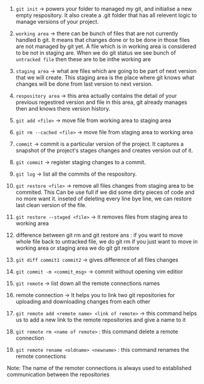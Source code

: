 1. `git init` -> powers your folder to managed my git, and initialise a new empty respository.
   It also create a .git folder that has all relevent logic to manage versions of your project.

2. `working area` -> there can be bunch of files that are not currently handled b git.
   It means that changes done or to be done in those files are not managed by git yet. A file which is in
   working area is considered to be not in staging are. When we do git status we see bunch of `untracked file`
   then these are to be inthe working are

3. `staging area` -> what are files which are going to be part of next version that we will create.
   This staging area is the place where git knows what changes will be done from last version to next version.

4. `respository area` -> this area actually contains the detail of your previous regestired version
   and file in this area, git already manages then and knows there version history.

5. `git add <file>` -> move file from working area to staging area
6. `git rm --cached <file>` -> move file from staging area to working area

7. `commit` -> commit is a particular version of the project. It captures a snapshot of the project's stages changes
   and creates version out of it.

8. `git commit` -> register staging changes to a commit.
9. `git log` -> list all the commits of the respository.

10. `git restore <file>` -> remove all files changes from staging area to be commited.
    This Can be use full if we did some dirty pieces of code and no more want it. inseted of deleting every line bye line,
    we can restore last clean version of the file.

11. `git restore --staged <file>` -> it removes files from staging area to working area
12. difference between git rm and git restore
    ans : if you want to move whole file back to untracked file, we do git rm
    if you just want to move in working area or staging area we do git git restore

13. `git diff commit1 commit2` -> gives difference of all files changes
14. `git commit -m <commit_msg>` -> commit without opening vim editior
15. `git remote` -> list down all the remote connections names
16. remote connection -> It helps you to link two git repositories for uploading and downloading changes
    from each other

17. `git remote add <remote name> <link of remote>` -> this command helps us to add a new link to the remote repositories
    and give a name to it

18. `git remote rm <name of remote>` : this command delete a remote connection
19. `git remote rename <oldname> <newname>` : this command renames the remote connections

Note: The name of the remoter connections is always used to established communication between the repositories
